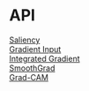 # API

[Saliency](./api/saliency.md) <br>
[Gradient Input](./api/gradient_input.md) <br>
[Integrated Gradient](./api/integrated_gradients.md) <br>
[SmoothGrad](./api/smoothgrad.md) <br>
[Grad-CAM](./api/grad_cam.md) <br>